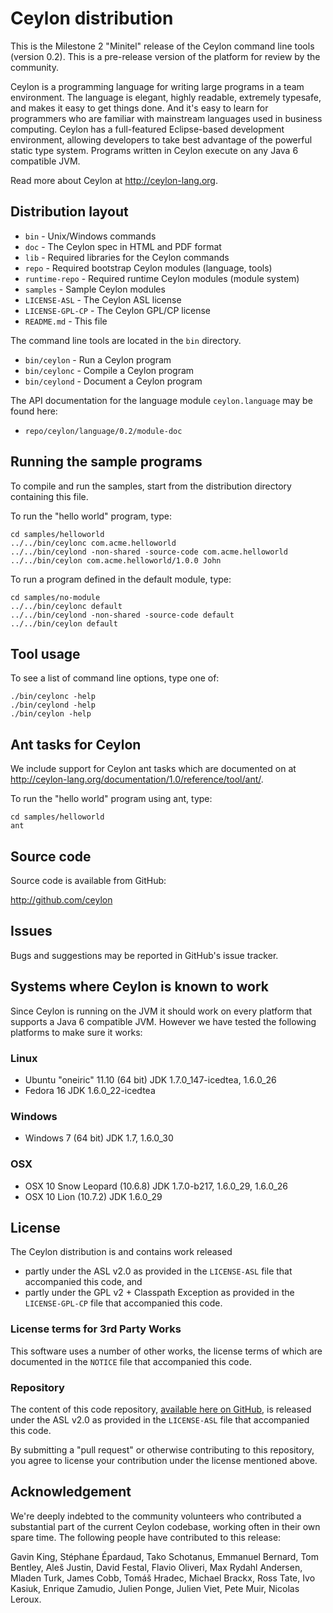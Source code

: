 # Ceylon distribution

This is the Milestone 2 "Minitel" release of the Ceylon command line tools (version 
0.2). This is a pre-release version of the platform for review by the community.

Ceylon is a programming language for writing large programs in a team environment. 
The language is elegant, highly readable, extremely typesafe, and makes it easy to 
get things done. And it's easy to learn for programmers who are familiar with 
mainstream languages used in business computing. Ceylon has a full-featured 
Eclipse-based development environment, allowing developers to take best advantage 
of the powerful static type system. Programs written in Ceylon execute on any 
Java 6 compatible JVM.

Read more about Ceylon at <http://ceylon-lang.org>.

## Distribution layout

- `bin`            - Unix/Windows commands
- `doc`            - The Ceylon spec in HTML and PDF format
- `lib`            - Required libraries for the Ceylon commands
- `repo`           - Required bootstrap Ceylon modules (language, tools)
- `runtime-repo`   - Required runtime Ceylon modules (module system)
- `samples`        - Sample Ceylon modules
- `LICENSE-ASL`    - The Ceylon ASL license
- `LICENSE-GPL-CP` - The Ceylon GPL/CP license
- `README.md`      - This file

The command line tools are located in the `bin` directory.

- `bin/ceylon`     - Run a Ceylon program
- `bin/ceylonc`    - Compile a Ceylon program
- `bin/ceylond`    - Document a Ceylon program

The API documentation for the language module `ceylon.language` may be found here:

- `repo/ceylon/language/0.2/module-doc`

## Running the sample programs

To compile and run the samples, start from the distribution directory containing
this file.

To run the "hello world" program, type:

    cd samples/helloworld
    ../../bin/ceylonc com.acme.helloworld
    ../../bin/ceylond -non-shared -source-code com.acme.helloworld
    ../../bin/ceylon com.acme.helloworld/1.0.0 John

To run a program defined in the default module, type:

    cd samples/no-module
    ../../bin/ceylonc default
    ../../bin/ceylond -non-shared -source-code default
    ../../bin/ceylon default

## Tool usage

To see a list of command line options, type one of:

    ./bin/ceylonc -help
    ./bin/ceylond -help
    ./bin/ceylon -help

## Ant tasks for Ceylon

We include support for Ceylon ant tasks which are documented on
at <http://ceylon-lang.org/documentation/1.0/reference/tool/ant/>.

To run the "hello world" program using ant, type:

    cd samples/helloworld
    ant

## Source code

Source code is available from GitHub:

<http://github.com/ceylon>

## Issues

Bugs and suggestions may be reported in GitHub's issue tracker.

## Systems where Ceylon is known to work

Since Ceylon is running on the JVM it should work on every platform that 
supports a Java 6 compatible JVM. However we have tested the following 
platforms to make sure it works:

### Linux

- Ubuntu "oneiric" 11.10 (64 bit) JDK 1.7.0_147-icedtea, 1.6.0_26
- Fedora 16 JDK 1.6.0_22-icedtea

### Windows

- Windows 7 (64 bit) JDK 1.7, 1.6.0_30

### OSX

- OSX 10 Snow Leopard (10.6.8) JDK 1.7.0-b217, 1.6.0_29, 1.6.0_26
- OSX 10 Lion (10.7.2) JDK 1.6.0_29

## License

The Ceylon distribution is and contains work released

- partly under the ASL v2.0 as provided in the `LICENSE-ASL` file that accompanied 
  this code, and
- partly under the GPL v2 + Classpath Exception as provided in the `LICENSE-GPL-CP`
  file that accompanied this code.

### License terms for 3rd Party Works

This software uses a number of other works, the license terms of which are 
documented in the `NOTICE` file that accompanied this code.

### Repository

The content of this code repository, [available here on GitHub][ceylon-dist], 
is released under the ASL v2.0 as provided in the `LICENSE-ASL` file that accompanied 
this code.

[ceylon-dist]: https://github.com/ceylon/ceylon-dist

By submitting a "pull request" or otherwise contributing to this repository, you
agree to license your contribution under the license mentioned above.

## Acknowledgement

We're deeply indebted to the community volunteers who contributed a substantial part
of the current Ceylon codebase, working often in their own spare time. The following 
people have contributed to this release:

Gavin King, Stéphane Épardaud, Tako Schotanus, Emmanuel Bernard, Tom Bentley, Aleš Justin, 
David Festal, Flavio Oliveri, Max Rydahl Andersen, Mladen Turk, James Cobb, Tomáš Hradec, 
Michael Brackx, Ross Tate, Ivo Kasiuk, Enrique Zamudio, Julien Ponge, Julien Viet,
Pete Muir, Nicolas Leroux.
